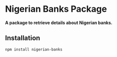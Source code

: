 # Nigerian Banks Package

**A package to retrieve details about Nigerian banks.**

## Installation

```bash
npm install nigerian-banks
```
